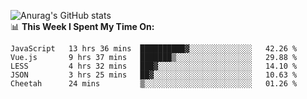 
![Anurag's GitHub stats](https://github-readme-stats.vercel.app/api?username=supergczh&show_icons=true&theme=radical)
<br />
📊 **This Week I Spent My Time On:**

<!--START_SECTION:waka-->
```text
JavaScript   13 hrs 36 mins  ██████████▓░░░░░░░░░░░░░░   42.26 % 
Vue.js       9 hrs 37 mins   ███████▒░░░░░░░░░░░░░░░░░   29.88 % 
LESS         4 hrs 32 mins   ███▓░░░░░░░░░░░░░░░░░░░░░   14.10 % 
JSON         3 hrs 25 mins   ██▓░░░░░░░░░░░░░░░░░░░░░░   10.63 % 
Cheetah      24 mins         ▒░░░░░░░░░░░░░░░░░░░░░░░░   01.26 % 
```
<!--END_SECTION:waka-->
